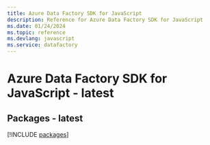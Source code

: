 ```yaml
---
title: Azure Data Factory SDK for JavaScript
description: Reference for Azure Data Factory SDK for JavaScript
ms.date: 01/24/2024
ms.topic: reference
ms.devlang: javascript
ms.service: datafactory
---
```

# Azure Data Factory SDK for JavaScript - latest
## Packages - latest
[!INCLUDE [packages](data-factory-index.md)]